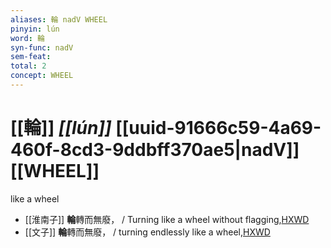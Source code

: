 ```yaml
---
aliases: 輪 nadV WHEEL
pinyin: lún
word: 輪
syn-func: nadV
sem-feat: 
total: 2
concept: WHEEL 
---
```

# [[輪]] *[[lún]]*  [[uuid-91666c59-4a69-460f-8cd3-9ddbff370ae5|nadV]] [[WHEEL]]
like a wheel
 - [[淮南子]] **輪**轉而無廢， / Turning like a wheel without flagging,[HXWD](https://hxwd.org/textview.html?location=KR3j0010_tls_001-2a.8)
 - [[文子]] **輪**轉而無廢， / turning endlessly like a wheel,[HXWD](https://hxwd.org/textview.html?location=KR5c0118_tls_001-1a.45)